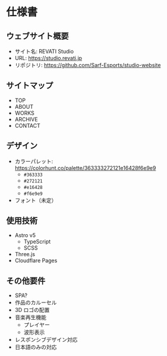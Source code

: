# 仕様書

<!-- 不足や変更点等があれば随時更新してください。 -->

## ウェブサイト概要

- サイト名: REVATI Studio
- URL: https://studio.revati.jp
- リポジトリ: https://github.com/Sarf-Esports/studio-website

## サイトマップ

- TOP
- ABOUT
- WORKS
- ARCHIVE
- CONTACT

## デザイン

- カラーパレット: https://colorhunt.co/palette/363333272121e16428f6e9e9
  - `#363333`
  - `#272121`
  - `#e16428`
  - `#f6e9e9`
- フォント（未定）

## 使用技術

- Astro v5
	- TypeScript
	- SCSS
- Three.js
- Cloudflare Pages

## その他要件

- SPA?
- 作品のカルーセル
- 3D ロゴの配置
- 音楽再生機能
	- プレイヤー
	- 波形表示
- レスポンシブデザイン対応
- 日本語のみの対応
